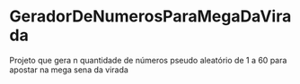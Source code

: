 # GeradorDeNumerosParaMegaDaVirada
Projeto que gera n quantidade de números pseudo aleatório de 1 a 60 para apostar na mega sena da virada
